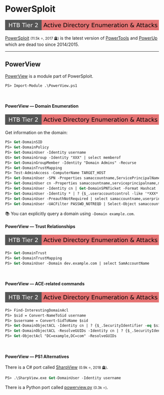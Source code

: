 # PowerSploit

[![active_directory_enumeration_attacks](../../../../_badges/htb/active_directory_enumeration_attacks.svg)](https://academy.hackthebox.com/course/preview/active-directory-enumeration--attacks)

<div class="row row-cols-lg-2"><div>

[PowerSploit](https://github.com/PowerShellMafia/PowerSploit/) <small>(11.5k ⭐, 2017 🪦)</small> is the latest version of [PowerTools](https://github.com/PowerShellEmpire/PowerTools/tree/master/PowerUp) and [PowerUp](https://github.com/HarmJ0y/PowerUp) which are dead too since 2014/2015.
</div><div>
</div></div>

<hr class="sep-both">

## PowerView

<div class="row row-cols-lg-2"><div>

[PowerView](https://github.com/PowerShellMafia/PowerSploit/blob/master/Recon/PowerView.ps1) is a module part of PowerSploit.

```ps
PS> Import-Module .\PowerView.ps1
```

<br>

#### PowerView — Domain Enumeration

[![active_directory_enumeration_attacks](../../../../_badges/htb/active_directory_enumeration_attacks.svg)](https://academy.hackthebox.com/course/preview/active-directory-enumeration--attacks)

Get information on the domain:

```ps
PS> Get-DomainSID
PS> Get-DomainPolicy
PS> Get-DomainUser -Identity username
OS> Get-DomainGroup -Identity "XXX" | select memberof
PS> Get-DomainGroupMember -Identity "Domain Admins" -Recurse
PS> Get-DomainTrustMapping
PS> Test-AdminAccess -ComputerName TARGET_HOST
PS> Get-DomainUser -SPN -Properties samaccountname,ServicePrincipalName
PS> Get-DomainUser cn -Properties samaccountname,serviceprincipalname,msds-supportedencryptiontypes # encryption scheme
PS> Get-DomainUser -Identity cn | Get-DomainSPNTicket -Format Hashcat | Export-Csv .\xxx.csv -NoTypeInformation
PS> Get-DomainUser -Identity * | ? {$_.useraccountcontrol -like '*XXX*'} | select samaccountname,useraccountcontrol
PS> Get-DomainUser -PreauthNotRequired | select samaccountname,userprincipalname,useraccountcontrol | fl
PS> Get-DomainUser -UACFilter PASSWD_NOTREQD | Select-Object samaccountname,useraccountcontrol
```

📚 You can explicitly query a domain using `-Domain example.com`.
</div><div>

#### PowerView — Trust Relationships

[![active_directory_enumeration_attacks](../../../../_badges/htb/active_directory_enumeration_attacks.svg)](https://academy.hackthebox.com/course/preview/active-directory-enumeration--attacks)

```ps
PS> Get-DomainTrust
PS> Get-DomainTrustMapping
PS> Get-DomainUser -Domain dev.example.com | select SamAccountName
```

<br>

#### PowerView — ACE-related commands

[![active_directory_enumeration_attacks](../../../../_badges/htb/active_directory_enumeration_attacks.svg)](https://academy.hackthebox.com/course/preview/active-directory-enumeration--attacks)

```ps
PS> Find-InterestingDomainAcl
PS> $sid = Convert-NameToSid username
PS> $username = Convert-SidToName $sid
PS> Get-DomainObjectACL -Identity cn | ? {$_.SecurityIdentifier -eq $sid}
PS> Get-DomainObjectACL -ResolveGUIDs -Identity cn | ? {$_.SecurityIdentifier -eq $sid}
PS> Get-ObjectAcl "DC=example,DC=com" -ResolveGUIDs
```

<br>

#### PowerView — PS1 Alternatives

There is a C# port called [SharpView](https://github.com/tevora-threat/SharpView) <small>(0.9k ⭐, 2018 🪦)</small>.

```ps
PS> .\SharpView.exe Get-DomainUser -Identity username
```

There is a Python port called [powerview.py](https://github.com/aniqfakhrul/powerview.py) <small>(0.3k ⭐)</small>.
</div></div>